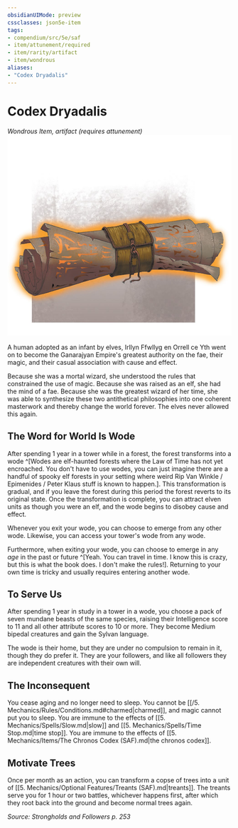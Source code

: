 ```yaml
---
obsidianUIMode: preview
cssclasses: json5e-item
tags:
- compendium/src/5e/saf
- item/attunement/required
- item/rarity/artifact
- item/wondrous
aliases: 
- "Codex Dryadalis"
---
```

# Codex Dryadalis
*Wondrous Item, artifact (requires attunement)*  
![](https://raw.githubusercontent.com/TheGiddyLimit/homebrew/master/_img/SaF/codex-dryadalis.jpg#right)  


A human adopted as an infant by elves, Irllyn Ffwllyg en Orrell ce Yth went on to become the Ganarajyan Empire's greatest authority on the fae, their magic, and their casual association with cause and effect.

Because she was a mortal wizard, she understood the rules that constrained the use of magic. Because she was raised as an elf, she had the mind of a fae. Because she was the greatest wizard of her time, she was able to synthesize these two antithetical philosophies into one coherent masterwork and thereby change the world forever. The elves never allowed this again.

## The Word for World Is Wode

After spending 1 year in a tower while in a forest, the forest transforms into a wode ^[Wodes are elf-haunted forests where the Law of Time has not yet encroached. You don't have to use wodes, you can just imagine there are a handful of spooky elf forests in your setting where weird Rip Van Winkle / Epimenides / Peter Klaus stuff is known to happen.]. This transformation is gradual, and if you leave the forest during this period the forest reverts to its original state. Once the transformation is complete, you can attract elven units as though you were an elf, and the wode begins to disobey cause and effect.

Whenever you exit your wode, you can choose to emerge from any other wode. Likewise, you can access your tower's wode from any wode.

Furthermore, when exiting your wode, you can choose to emerge in any *age* in the past or future ^[Yeah. You can travel in time. I know this is crazy, but this is what the book does. I don't make the rules!]. Returning to your own time is tricky and usually requires entering another wode.

## To Serve Us

After spending 1 year in study in a tower in a wode, you choose a pack of seven mundane beasts of the same species, raising their Intelligence score to 11 and all other attribute scores to 10 or more. They become Medium bipedal creatures and gain the Sylvan language.

The wode is their home, but they are under no compulsion to remain in it, though they do prefer it. They are your followers, and like all followers they are independent creatures with their own will.

## The Inconsequent

You cease aging and no longer need to sleep. You cannot be [[/5. Mechanics/Rules/Conditions.md#charmed\|charmed]], and magic cannot put you to sleep. You are immune to the effects of [[5. Mechanics/Spells/Slow.md\|slow]] and [[5. Mechanics/Spells/Time Stop.md\|time stop]]. You are immune to the effects of [[5. Mechanics/Items/The Chronos Codex (SAF).md\|the chronos codex]].

## Motivate Trees

Once per month as an action, you can transform a copse of trees into a unit of [[5. Mechanics/Optional Features/Treants (SAF).md\|treants]]. The treants serve you for 1 hour or two battles, whichever happens first, after which they root back into the ground and become normal trees again.

*Source: Strongholds and Followers p. 253*